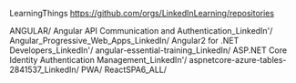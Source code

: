 LearningThings
https://github.com/orgs/LinkedInLearning/repositories

ANGULAR/
Angular API Communication and Authentication_LinkedIn'/
Angular_Progressive_Web_Apps_LinkedIn/
Angular2 for .NET Developers_LinkedIn'/
angular-essential-training_LinkedIn/
ASP.NET Core Identity Authentication Management_LinkedIn'/
aspnetcore-azure-tables-2841537_LinkedIn/
PWA/
ReactSPA6_ALL/